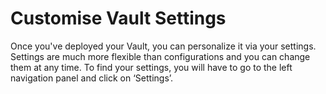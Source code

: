 # Customise Vault Settings

Once you've deployed your Vault, you can personalize it via your settings. Settings are much more flexible than configurations and you can change them at any time. To find your settings, you will have to go to the left navigation panel and click on ‘Settings’.

